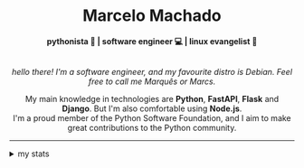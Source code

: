 <h1 align="center"> Marcelo Machado </h1>
    
<div align="center">
<b>pythonista 🐍 | software engineer 💻 | linux evangelist 🐧</b>
<br>
<br>

<i>hello there! I'm a software engineer, and my favourite distro is Debian. Feel free to call me Marquês or Marcs.</i>

<p>

My main knowledge in technologies are **Python**, **FastAPI**, **Flask** and **Django**. But I'm also comfortable using **Node.js**. <br/>
I'm a proud member of the Python Software Foundation, and I aim to make great contributions to the Python community.
</p>

</div>

---

<details closed>    
<summary>my stats</summary>

<!--START_SECTION:waka-->
**I'm a Night 🦉** 

```text
🌞 Morning    24 commits     ██░░░░░░░░░░░░░░░░░░░░░░░   8.73% 
🌆 Daytime    109 commits    ██████████░░░░░░░░░░░░░░░   39.64% 
🌃 Evening    125 commits    ███████████░░░░░░░░░░░░░░   45.45% 
🌙 Night      17 commits     █░░░░░░░░░░░░░░░░░░░░░░░░   6.18%

```


📊 **This Week I Spent My Time On** 

```text
⌚︎ Time Zone: America/Sao_Paulo

💬 Programming Languages: 
Python                   10 hrs 41 mins      ███████████████░░░░░░░░░░   61.49% 
TypeScript               1 hr 51 mins        ██░░░░░░░░░░░░░░░░░░░░░░░   10.67% 
Markdown                 1 hr 50 mins        ██░░░░░░░░░░░░░░░░░░░░░░░   10.62% 
Emacs Lisp               1 hr 29 mins        ██░░░░░░░░░░░░░░░░░░░░░░░   8.6% 
JSON                     19 mins             ░░░░░░░░░░░░░░░░░░░░░░░░░   1.84%

🔥 Editors: 
VS Code                  15 hrs 51 mins      ██████████████████████░░░   91.22% 
Emacs                    1 hr 31 mins        ██░░░░░░░░░░░░░░░░░░░░░░░   8.78%

💻 Operating System: 
Windows                  12 hrs 9 mins       █████████████████░░░░░░░░   70.01% 
Linux                    5 hrs 12 mins       ███████░░░░░░░░░░░░░░░░░░   29.99%

```


 Last Updated on 03/05/2024
<!--END_SECTION:waka-->

<!-- <div>
        <a target="_blank" rel="noopener noreferrer" href="https://github.com/mmaachado?tab=repositories"><img src="https://github-readme-stats.vercel.app/api/top-langs/?username=mmaachado&hide=html,css,swift,ruby&langs_count=6&hide_border=true&layout=compact&show_icons=true&line_height=10&theme=transparent&title_color=4a86d1&custom_title=favourite%20languages"
       alt="most used languages" align="right"></a>
     <a target="_blank" rel="noopener noreferrer" href="https://wakatime.com/@mmachado"><img width="400rem" src="https://github-readme-stats.vercel.app/api/wakatime?username=mmachado&theme=transparent&hide_border=true&hide=markdown,html,css,text,other,yaml,json,prolog,dart,docker,xml,gitconfig,TSQL&hide_title=true&line_height=50&langs_count=4&layout=default" alt="wakatime stats" align="left" /></a> 
        

</div>

 <img src="https://raw.githubusercontent.com/MicaelliMedeiros/micaellimedeiros/master/image/computer-illustration.png" min-width="400px" max-width="400px" width="400px" align="right" alt="computer-illustration.png"> -->
<!-- [![Buy me a coffee](https://img.shields.io/badge/Buy%20Me%20a%20Coffee-ffdd00?style=for-the-badge&logo=buy-me-a-coffee&logoColor=black)](https://www.buymeacoffee.com/anticodingclub) -->

</details>
